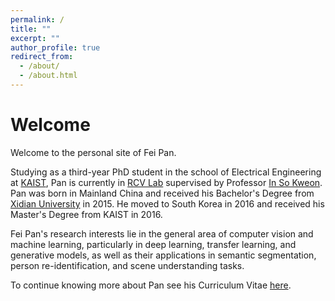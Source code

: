 ```yaml
---
permalink: /
title: ""
excerpt: ""
author_profile: true
redirect_from: 
  - /about/
  - /about.html
---
```


# Welcome

Welcome to the personal site of Fei Pan. 

Studying as a third-year PhD student in the school of Electrical Engineering at [KAIST](https://www.kaist.ac.kr/en/), Pan is currently in [RCV Lab](http://rcv.kaist.ac.kr/) supervised by Professor [In So Kweon](https://ee.kaist.ac.kr/en/node/12135?language=en). Pan was born in Mainland China and received his Bachelor's Degree from [Xidian University](https://en.xidian.edu.cn/) in 2015. He moved to South Korea in 2016 and received his Master's Degree from KAIST in 2016.


Fei Pan's research interests lie in the general area of computer vision and machine learning, particularly in deep learning, transfer learning, and generative models, as well as their applications in semantic segmentation, person re-identification, and scene understanding tasks.

To continue knowing more about Pan see his Curriculum Vitae [here](https://feipan664.github.io/files/fei_pan_cv.pdf).